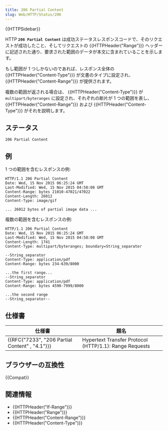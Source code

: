 ```yaml
---
title: 206 Partial Content
slug: Web/HTTP/Status/206
---
```


{{HTTPSidebar}}

HTTP **`206 Partial Content`** は成功ステータスレスポンスコードで、そのリクエストが成功したこと、そしてリクエストの {{HTTPHeader("Range")}} ヘッダーに記述された通り、要求された範囲のデータが本文に含まれていることを示します。

もし範囲が 1 つしかないのであれば、レスポンス全体の {{HTTPHeader("Content-Type")}} が文書のタイプに設定され、 {{HTTPHeader("Content-Range")}} が提供されます。

複数の範囲が返される場合は、 {{HTTPHeader("Content-Type")}} が `multipart/byteranges` に設定され、それぞれの断片が 1 つの範囲を表し、{{HTTPHeader("Content-Range")}} および {{HTTPHeader("Content-Type")}} がそれを説明します。

## ステータス

```
206 Partial Content
```

## 例

1 つの範囲を含むレスポンスの例:

```
HTTP/1.1 206 Partial Content
Date: Wed, 15 Nov 2015 06:25:24 GMT
Last-Modified: Wed, 15 Nov 2015 04:58:08 GMT
Content-Range: bytes 21010-47021/47022
Content-Length: 26012
Content-Type: image/gif

... 26012 bytes of partial image data ...
```

複数の範囲を含むレスポンスの例:

```
HTTP/1.1 206 Partial Content
Date: Wed, 15 Nov 2015 06:25:24 GMT
Last-Modified: Wed, 15 Nov 2015 04:58:08 GMT
Content-Length: 1741
Content-Type: multipart/byteranges; boundary=String_separator

--String_separator
Content-Type: application/pdf
Content-Range: bytes 234-639/8000

...the first range...
--String_separator
Content-Type: application/pdf
Content-Range: bytes 4590-7999/8000

...the second range
--String_separator--
```

## 仕様書

| 仕様書                                         | 題名                                                   |
| ---------------------------------------------- | ------------------------------------------------------ |
| {{RFC("7233", "206 Partial Content" , "4.1")}} | Hypertext Transfer Protocol (HTTP/1.1): Range Requests |

## ブラウザーの互換性

{{Compat}}

## 関連情報

- {{HTTPHeader("If-Range")}}
- {{HTTPHeader("Range")}}
- {{HTTPHeader("Content-Range")}}
- {{HTTPHeader("Content-Type")}}
